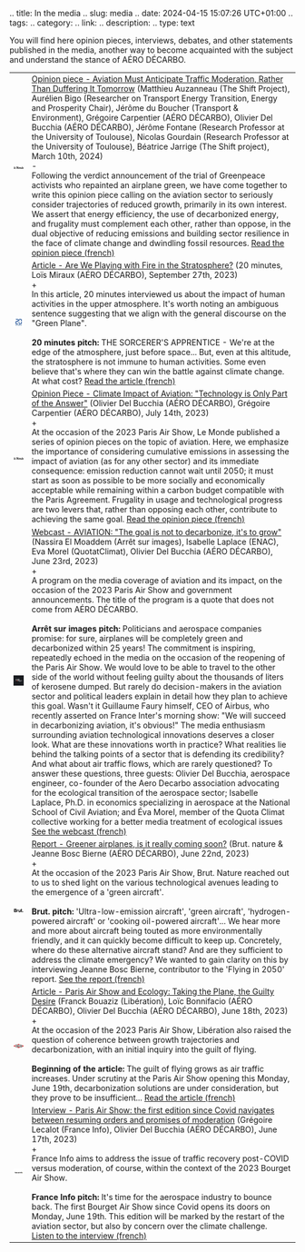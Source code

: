 .. title: In the media
.. slug: media
.. date: 2024-04-15 15:07:26 UTC+01:00
.. tags: 
.. category: 
.. link: 
.. description: 
.. type: text


You will find here opinion pieces, interviews, debates, and other statements published in the media, another way to become acquainted with the subject and understand the stance of AÉRO DÉCARBO.

<table>
    <tr>
        <td class="image-cell">
            <a href=https://www.lemonde.fr/ target=_blank>
                <img src="/images/logo_LeMonde.webp" class="ad_img_bullet_point" alt="Le Monde">
            </a>
        </td>
        <td class="content-cell">
            <a href=https://www.lemonde.fr/idees/article/2024/03/10/nous-appelons-airbus-safran-air-france-aeroports-de-paris-a-envisager-publiquement-une-reduction-du-trafic-aerien_6221196_3232.html target=_blank>Opinion piece - Aviation Must Anticipate Traffic Moderation, Rather Than Duffering It Tomorrow</a>
            <span class="ad_ref">(Matthieu Auzanneau (The Shift Project), Aurélien Bigo (Researcher on Transport Energy Transition, Energy and Prosperity Chair), Jérôme du Boucher (Transport & Environment), Grégoire Carpentier (AÉRO DÉCARBO), Olivier Del Bucchia (AÉRO DÉCARBO), Jérôme Fontane (Research Professor at the University of Toulouse), Nicolas Gourdain (Research Professor at the University of Toulouse), Béatrice Jarrige (The Shift project), March 10th, 2024)</span>
            <div class="accordion-section">
                <div class="accordion-header">-</div>
                <div class="accordion-content ad_preview active">
                Following the verdict announcement of the trial of Greenpeace activists who repainted an airplane green, we have come together to write this opinion piece calling on the aviation sector to seriously consider trajectories of reduced growth, primarily in its own interest. We assert that energy efficiency, the use of decarbonized energy, and frugality must complement each other, rather than oppose, in the dual objective of reducing emissions and building sector resilience in the face of climate change and dwindling fossil resources. <a href=https://www.lemonde.fr/idees/article/2024/03/10/nous-appelons-airbus-safran-air-france-aeroports-de-paris-a-envisager-publiquement-une-reduction-du-trafic-aerien_6221196_3232.html target="_blank">Read the opinion piece (french)</a>
                </div>
            </div>
        </td>
    <tr>
        <tr>
        <td class="image-cell">
            <a href=https://www.20minutes.fr/ target=_blank>
                <img src="/images/logo_20minutes.webp" class="ad_img_bullet_point" alt="20 minutes">
            </a>
        </td>
        <td class="content-cell">
            <a href=https://www.20minutes.fr/planete/rechauffement-climatique/4052230-20230927-supersoniques-geo-ingenierie-solaire-joue-feu-stratosphere target=_blank>Article - Are We Playing with Fire in the Stratosphere?</a>
            <span class="ad_ref">(20 minutes, Loïs Miraux (AÉRO DÉCARBO), September 27th, 2023)</span>
            <div class="accordion-section">
                <div class="accordion-header">+</div>
                <div class="accordion-content ad_preview">
                In this article, 20 minutes interviewed us about the impact of human activities in the upper atmosphere. It's worth noting an ambiguous sentence suggesting that we align with the general discourse on the "Green Plane".
                <br><br>
                <strong>20 minutes pitch:</strong> THE SORCERER'S APPRENTICE - We're at the edge of the atmosphere, just before space... But, even at this altitude, the stratosphere is not immune to human activities. Some even believe that's where they can win the battle against climate change. At what cost? <a href=https://www.20minutes.fr/planete/rechauffement-climatique/4052230-20230927-supersoniques-geo-ingenierie-solaire-joue-feu-stratosphere target="_blank">Read the article (french)</a>
                </div>
            </div>
        </td>
    <tr>
    <tr>
        <td class="image-cell">
            <a href=https://www.lemonde.fr/ target=_blank>
                <img src="/images/logo_LeMonde.webp" class="ad_img_bullet_point" alt="Le Monde">
            </a>
        </td>
        <td class="content-cell">
            <a href=https://www.lemonde.fr/idees/article/2023/07/14/impact-climatique-de-l-avion-la-technologie-n-est-qu-une-partie-de-la-reponse_6181971_3232.html#xtor=AL-32280270-%5Bdefault%5D-%5Bios%5D target=_blank>Opinion Piece - Climate Impact of Aviation: "Technology is Only Part of the Answer"</a>
            <span class="ad_ref">(Olivier Del Bucchia (AÉRO DÉCARBO), Grégoire Carpentier (AÉRO DÉCARBO), July 14th, 2023)</span>
            <div class="accordion-section">
                <div class="accordion-header">+</div>
                <div class="accordion-content ad_preview">
               At the occasion of the 2023 Paris Air Show, Le Monde published a series of opinion pieces on the topic of aviation. Here, we emphasize the importance of considering cumulative emissions in assessing the impact of aviation (as for any other sector) and its immediate consequence: emission reduction cannot wait until 2050; it must start as soon as possible to be more socially and economically acceptable while remaining within a carbon budget compatible with the Paris Agreement. Frugality in usage and technological progress are two levers that, rather than opposing each other, contribute to achieving the same goal. <a href=https://www.lemonde.fr/idees/article/2023/07/14/impact-climatique-de-l-avion-la-technologie-n-est-qu-une-partie-de-la-reponse_6181971_3232.html#xtor=AL-32280270-%5Bdefault%5D-%5Bios%5D target="_blank">Read the opinion piece (french)</a>
                </div>
            </div>
        </td>
    <tr>
        <tr>
        <td class="image-cell">
            <a href=https://www.arretsurimages.net/ target=_blank>
                <img src="/images/logo_ArretSurImages.webp" class="ad_img_bullet_point" alt="Arrêt sur images">
            </a>
        </td>
        <td class="content-cell">
            <a href=https://www.arretsurimages.net/emissions/arret-sur-images/secteur-aerien-lobjectif-nest-pas-de-decarboner-cest-de-croitre target=_blank>Webcast - AVIATION: "The goal is not to decarbonize, it's to grow"</a>
            <span class="ad_ref">(Nassira El Moaddem (Arrêt sur images), Isabelle Laplace (ENAC), Eva Morel (QuotatClimat), Olivier Del Bucchia (AÉRO DÉCARBO), June 23rd, 2023)</span>
            <div class="accordion-section">
                <div class="accordion-header">+</div>
                <div class="accordion-content ad_preview">
                A program on the media coverage of aviation and its impact, on the occasion of the 2023 Paris Air Show and government announcements. The title of the program is a quote that does not come from AÉRO DÉCARBO.
                <br> <br>
                <strong>Arrêt sur images pitch:</strong> Politicians and aerospace companies promise: for sure, airplanes will be completely green and decarbonized within 25 years! The commitment is inspiring, repeatedly echoed in the media on the occasion of the reopening of the Paris Air Show. We would love to be able to travel to the other side of the world without feeling guilty about the thousands of liters of kerosene dumped. But rarely do decision-makers in the aviation sector and political leaders explain in detail how they plan to achieve this goal. Wasn't it Guillaume Faury himself, CEO of Airbus, who recently asserted on France Inter's morning show: "We will succeed in decarbonizing aviation, it's obvious!" The media enthusiasm surrounding aviation technological innovations deserves a closer look. What are these innovations worth in practice? What realities lie behind the talking points of a sector that is defending its credibility? And what about air traffic flows, which are rarely questioned? To answer these questions, three guests: Olivier Del Bucchia, aerospace engineer, co-founder of the Aero Decarbo association advocating for the ecological transition of the aerospace sector; Isabelle Laplace, Ph.D. in economics specializing in aerospace at the National School of Civil Aviation; and Éva Morel, member of the Quota Climat collective working for a better media treatment of ecological issues <a href=https://www.arretsurimages.net/emissions/arret-sur-images/secteur-aerien-lobjectif-nest-pas-de-decarboner-cest-de-croitre target="_blank">See the webcast (french)</a>
                </div>
            </div>
        </td>
    <tr>
    <tr>
        <td class="image-cell">
            <a href=https://www.brut.media/us target=_blank>
                <img src="/images/logo_Brut.webp" class="ad_img_bullet_point" alt="Brut">
            </a>
        </td>
        <td class="content-cell">
            <a href=https://www.brut.media/us/nature/les-avions-propres-c-est-vraiment-pour-bientot--f4c2fc04-4ffb-4b07-84b0-22ff9e8aaac5 target=_blank>Report - Greener airplanes, is it really coming soon?</a>
            <span class="ad_ref">(Brut. nature & Jeanne Bosc Bierne (AÉRO DÉCARBO), June 22nd, 2023)</span>
            <div class="accordion-section">
                <div class="accordion-header">+</div>
                <div class="accordion-content ad_preview">
               At the occasion of the 2023 Paris Air Show, Brut. Nature reached out to us to shed light on the various technological avenues leading to the emergence of a 'green aircraft'.
               <br><br>
               <strong>Brut. pitch:</strong> 'Ultra-low-emission aircraft', 'green aircraft', 'hydrogen-powered aircraft' or 'cooking oil-powered aircraft'... We hear more and more about aircraft being touted as more environmentally friendly, and it can quickly become difficult to keep up. Concretely, where do these alternative aircraft stand? And are they sufficient to address the climate emergency? We wanted to gain clarity on this by interviewing Jeanne Bosc Bierne, contributor to the 'Flying in 2050' report. <a href=https://www.brut.media/us/nature/les-avions-propres-c-est-vraiment-pour-bientot--f4c2fc04-4ffb-4b07-84b0-22ff9e8aaac5 target="_blank">See the report (french)</a>
                </div>
            </div>
        </td>
    <tr>
        <tr>
        <td class="image-cell">
            <a href=https://www.liberation.fr/ target=_blank>
                <img src="/images/logo_Liberation.webp" class="ad_img_bullet_point" alt="Libération">
            </a>
        </td>
        <td class="content-cell">
            <a href=https://www.liberation.fr/economie/avion-et-ecologie-decalage-imminent-20230618_2JMN4DT6VRCQLCL7V76OD6OM7Y target=_blank>Article - Paris Air Show and Ecology: Taking the Plane, the Guilty Desire</a>
            <span class="ad_ref">(Franck Bouaziz (Libération), Loïc Bonnifacio (AÉRO DÉCARBO), Olivier Del Bucchia (AÉRO DÉCARBO), June 18th, 2023)</span>
            <div class="accordion-section">
                <div class="accordion-header">+</div>
                <div class="accordion-content ad_preview">
                At the occasion of the 2023 Paris Air Show, Libération also raised the question of coherence between growth trajectories and decarbonization, with an initial inquiry into the guilt of flying.
                <br><br>
                <strong>Beginning of the article:</strong> The guilt of flying grows as air traffic increases. Under scrutiny at the Paris Air Show opening this Monday, June 19th, decarbonization solutions are under consideration, but they prove to be insufficient... <a href=https://www.liberation.fr/economie/avion-et-ecologie-decalage-imminent-20230618_2JMN4DT6VRCQLCL7V76OD6OM7Y target="_blank">Read the article (french)</a>
                </div>
            </div>
        </td>
    <tr>
    <tr>
        <tr>
        <td class="image-cell">
            <a href=https://www.francetvinfo.fr/ target=_blank>
                <img src="/images/logo_FranceInfo.webp" class="ad_img_bullet_point" alt="France Info">
            </a>
        </td>
        <td class="content-cell">
            <a href=https://www.francetvinfo.fr/replay-radio/le-choix-franceinfo/salon-du-bourget-la-premiere-edition-depuis-le-covid-navigue-entre-reprise-des-commandes-et-promesses-de-sobriete_5864189.html target=_blank>Interview - Paris Air Show: the first edition since Covid navigates between resuming orders and promises of moderation</a>
            <span class="ad_ref">(Grégoire Lecalot (France Info), Olivier Del Bucchia (AÉRO DÉCARBO), June 17th, 2023)</span>
            <div class="accordion-section">
                <div class="accordion-header">+</div>
                <div class="accordion-content ad_preview">
                France Info aims to address the issue of traffic recovery post-COVID versus moderation, of course, within the context of the 2023 Bourget Air Show.
                <br><br>
                <strong>France Info pitch:</strong> It's time for the aerospace industry to bounce back. The first Bourget Air Show since Covid opens its doors on Monday, June 19th. This edition will be marked by the restart of the aviation sector, but also by concern over the climate challenge. <a href=https://www.francetvinfo.fr/replay-radio/le-choix-franceinfo/salon-du-bourget-la-premiere-edition-depuis-le-covid-navigue-entre-reprise-des-commandes-et-promesses-de-sobriete_5864189.html target="_blank">Listen to the interview (french)</a>
                </div>
            </div>
        </td>
    <tr>
   
</table>